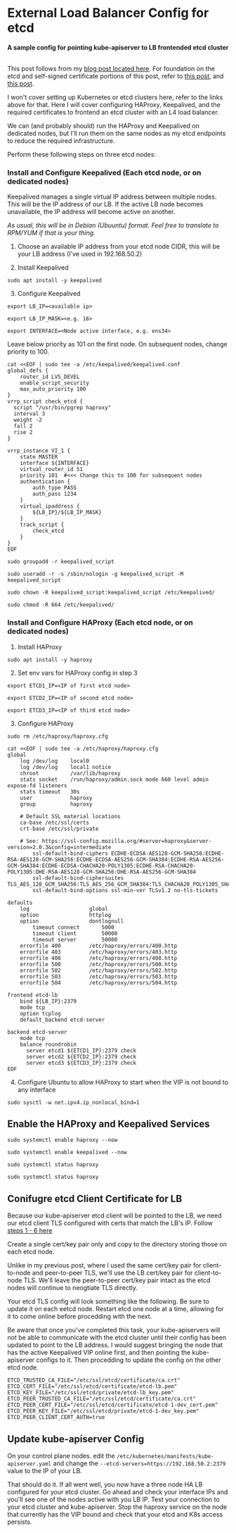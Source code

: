 # External Load Balancer Config for etcd

**A sample config for pointing kube-apiserver to LB frontended etcd cluster**
<br><br>

This post follows from my [blog post located here](https://vrelevant.net/external-etcd-load-balancer-for-kubernetes/). For foundation on the etcd and self-signed certificate 
portions of this post, refer to [this post](https://vrelevant.net/install-etcd-cluster-with-tls/), and [this post](https://vrelevant.net/k8s-stacked-etcd-to-external-zero-downtime/).


I won't cover setting up Kubernetes or etcd clusters here, refer to the links above for that. Here I will cover configuring HAProxy, Keepalived, and the 
required certificates to frontend an etcd cluster with an L4 load balancer.

We can (and probably should) run the HAProxy and Keepalived on dedicated nodes, but I'll run them on the same nodes as my etcd endpoints to reduce the 
required infrastructure.

Perform these following steps on three etcd nodes:

### Install and Configure Keepalived (Each etcd node, or on dedicated nodes)

Keepalived manages a single virtual IP address between multiple nodes. This will be the IP address of our LB. If the active LB node becomes unavailable, 
the IP address will become active on another.

_As usual, this will be in Debian (Ubuuntu) format. Feel free to translate to RPM/YUM if that is your thing._

1. Choose an available IP address from your etcd node CIDR, this will be your LB address (I've used in 192.168.50.2)

2. Install Keepalived

```console
sudo apt install -y keepalived
```

3. Configure Keepalived

```console
export LB_IP=<available ip>
```

```console
export LB_IP_MASK=<e.g. 16>
```

```console
export INTERFACE=<Node active interface, e.g. ens34>
```

Leave below priority as 101 on the first node. On subsequent nodes, change priority to 100.

```console
cat <<EOF | sudo tee -a /etc/keepalived/keepalived.conf
global_defs {
    router_id LVS_DEVEL
    enable_script_security
    max_auto_priority 100
}
vrrp_script check_etcd {
  script "/usr/bin/pgrep haproxy"
  interval 3
  weight -2
  fall 2
  rise 2
}

vrrp_instance VI_1 {
    state MASTER
    interface ${INTERFACE}
    virtual_router_id 51
    priority 101  #<<< Change this to 100 for subsequent nodes
    authentication {
        auth_type PASS
        auth_pass 1234
    }
    virtual_ipaddress {
        ${LB_IP}/${LB_IP_MASK}
    }
    track_script {
        check_etcd
    }
}
EOF
```

```console
sudo groupadd -r keepalived_script

sudo useradd -r -s /sbin/nologin -g keepalived_script -M keepalived_script

sudo chown -R keepalived_script:keepalived_script /etc/keepalived/

sudo chmod -R 664 /etc/keepalived/
```

### Install and Configure HAProxy (Each etcd node, or on dedicated nodes)

1. Install HAProxy

```console
sudo apt install -y haproxy
```

2. Set env vars for HAProxy config in step 3

```console
export ETCD1_IP=<IP of first etcd node>
```

```console
export ETCD2_IP=<IP of second etcd node>
```

```console
export ETCD3_IP=<IP of third etcd node>
```

3. Configure HAProxy

```console
sudo rm /etc/haproxy/haproxy.cfg
```

```console
cat <<EOF | sudo tee -a /etc/haproxy/haproxy.cfg
global
	log /dev/log	local0
	log /dev/log	local1 notice
	chroot          /var/lib/haproxy
	stats socket    /run/haproxy/admin.sock mode 660 level admin expose-fd listeners
	stats timeout   30s
	user            haproxy
	group           haproxy

	# Default SSL material locations
	ca-base /etc/ssl/certs
	crt-base /etc/ssl/private

	# See: https://ssl-config.mozilla.org/#server=haproxy&server-version=2.0.3&config=intermediate
        ssl-default-bind-ciphers ECDHE-ECDSA-AES128-GCM-SHA256:ECDHE-RSA-AES128-GCM-SHA256:ECDHE-ECDSA-AES256-GCM-SHA384:ECDHE-RSA-AES256-GCM-SHA384:ECDHE-ECDSA-CHACHA20-POLY1305:ECDHE-RSA-CHACHA20-POLY1305:DHE-RSA-AES128-GCM-SHA256:DHE-RSA-AES256-GCM-SHA384
        ssl-default-bind-ciphersuites TLS_AES_128_GCM_SHA256:TLS_AES_256_GCM_SHA384:TLS_CHACHA20_POLY1305_SHA256
        ssl-default-bind-options ssl-min-ver TLSv1.2 no-tls-tickets

defaults
	log	                  global
	option	              httplog
	option	              dontlognull
        timeout connect       5000
        timeout client        50000
        timeout server        50000
	errorfile 400         /etc/haproxy/errors/400.http
	errorfile 403         /etc/haproxy/errors/403.http
	errorfile 408         /etc/haproxy/errors/408.http
	errorfile 500         /etc/haproxy/errors/500.http
	errorfile 502         /etc/haproxy/errors/502.http
	errorfile 503         /etc/haproxy/errors/503.http
	errorfile 504         /etc/haproxy/errors/504.http

frontend etcd-lb
    bind ${LB_IP}:2379
    mode tcp
    option tcplog
    default_backend etcd-server

backend etcd-server
    mode tcp
    balance roundrobin
      server etcd1 ${ETCD1_IP}:2379 check
      server etcd2 ${ETCD2_IP}:2379 check
      server etcd3 ${ETCD3_IP}:2379 check
EOF
```

4. Configure Ubuntu to allow HAProxy to start when the VIP is not bound to any interface

```console
sudo sysctl -w net.ipv4.ip_nonlocal_bind=1
```

## Enable the HAProxy and Keepalived Services

```console
sudo systemctl enable haproxy --now
```

```console
sudo systemctl enable keepalived --now
```

```console
sudo systemctl status haproxy
```

```console
sudo systemctl status haproxy
```

## Conifugre etcd Client Certificate for LB

Because our kube-apiserver etcd client will be pointed to the LB, we need our etcd client TLS configured with certs that match the LB's IP. Follow 
[steps 1 - 6 here](https://github.com/n8sOrganization/Convert_K8s_Cluster_External_etcd/blob/main/README.md#create-external-etcd-cluster-certs) 

Create a single cert/key pair only and copy to the directory storing those on each etcd node.

Unlike in my previous post, where I used the same cert/key pair for client-to-node and peer-to-peer TLS, we'll use the LB cert/key pair for 
client-to-node TLS. We'll leave the peer-to-peer cert/key pair intact as the etcd nodes will continue to neogtiate TLS directly.

Your etcd TLS config will look something like the following. Be sure to update it on each eetcd node. Restart etcd one node at a time, allowing for it 
to come online before procedding with the next. 

Be aware that once you've completed this task, your kube-apiservers will not be able to communicate with the etcd cluster until their config has 
been updated to point to the LB address. I would suggest bringing the node that has the active Keepalived VIP online first, and then pointing the 
kube-apiserver configs to it. Then procedding to update the config on the other etcd node.

```console
ETCD_TRUSTED_CA_FILE="/etc/ssl/etcd/certificate/ca.crt"
ETCD_CERT_FILE="/etc/ssl/etcd/certificate/etcd-lb.pem"
ETCD_KEY_FILE="/etc/ssl/etcd/private/etcd-lb_key.pem"
ETCD_PEER_TRUSTED_CA_FILE="/etc/ssl/etcd/certificate/ca.crt"
ETCD_PEER_CERT_FILE="/etc/ssl/etcd/certificate/etcd-1-dev_cert.pem"
ETCD_PEER_KEY_FILE="/etc/ssl/etcd/private/etcd-1-dev_key.pem"
ETCD_PEER_CLIENT_CERT_AUTH=true
```

## Update kube-apiserver Config

On your control plane nodes. edit the `/etc/kubernetes/manifests/kube-apiserver.yaml` and change the `--etcd-servers=https://192.168.50.2:2379` value 
to the IP of your LB.

That should do it. If all went well, you now have a three node HA LB configured for your etcd cluster. Go ahead and check your interface IPs and 
you'll see one of the nodes active with you LB IP. Test your connection to your etcd cluster and kube-apiserver. Stop the haproxy service on the node 
that currently has the VIP bound and check that your etcd and K8s access persists.

